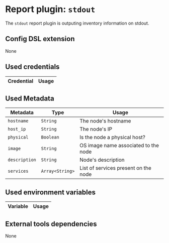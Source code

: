 # Report plugin: `stdout`

The `stdout` report plugin is outputing inventory information on stdout.

## Config DSL extension

None

## Used credentials

| Credential | Usage
| --- | --- |

## Used Metadata

| Metadata | Type | Usage
| --- | --- | --- |
| `hostname` | `String` | The node's hostname |
| `host_ip` | `String` | The node's IP |
| `physical` | `Boolean` | Is the node a physical host? |
| `image` | `String` | OS image name associated to the node |
| `description` | `String` | Node's description |
| `services` | `Array<String>` | List of services present on the node |

## Used environment variables

| Variable | Usage
| --- | --- |

## External tools dependencies

None
